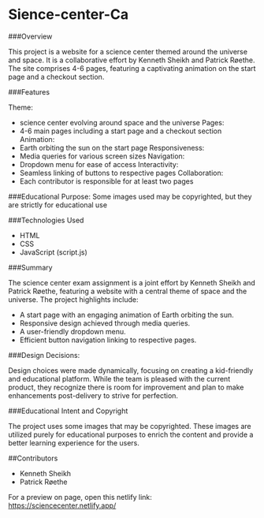 # Sience-center-Ca

###Overview

This project is a website for a science center themed around the universe and space. It is a collaborative effort by Kenneth Sheikh and Patrick Røethe. The site comprises 4-6 pages, featuring a captivating animation on the start page and a checkout section.

###Features

Theme: 
 - science center evolving around space and the universe
Pages:
 - 4-6 main pages including a start page and a checkout section
Animation:
 - Earth orbiting the sun on the start page
Responsiveness:
 - Media queries for various screen sizes
Navigation:
 - Dropdown menu for ease of access
Interactivity:
 - Seamless linking of buttons to respective pages
Collaboration:
 - Each contributor is responsible for at least two pages

###Educational Purpose: Some images used may be copyrighted, but they are strictly for educational use

###Technologies Used
 - HTML
 - CSS
 - JavaScript (script.js)

###Summary

 The science center exam assignment is a joint effort by Kenneth Sheikh and Patrick Røethe, featuring a website with a central theme of space and the universe. The project highlights include:

 - A start page with an engaging animation of Earth orbiting the sun.
 - Responsive design achieved through media queries.
 - A user-friendly dropdown menu.
 - Efficient button navigation linking to respective pages.


###Design Decisions:

 Design choices were made dynamically, focusing on creating a kid-friendly and educational platform. While the team is pleased with the current product, they recognize there is room for improvement and plan to make enhancements post-delivery to strive for perfection.

###Educational Intent and Copyright

 The project uses some images that may be copyrighted. These images are utilized purely for educational purposes to enrich the content and provide a better learning experience for the users.

##Contributors
 - Kenneth Sheikh
 - Patrick Røethe


For a preview on page, open this netlify link: 
https://sciencecenter.netlify.app/
